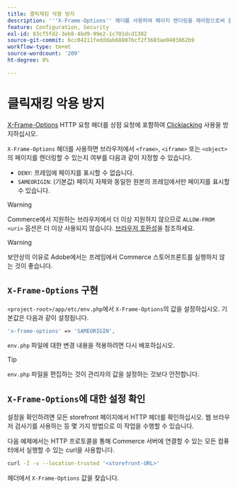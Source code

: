 ```yaml
---
title: 클릭재킹 악용 방지
description: '''X-Frame-Options'' 헤더를 사용하여 페이지 렌더링을 제어함으로써 클릭재킹 악용을 방지합니다.'
feature: Configuration, Security
exl-id: 83cf5fd2-3eb8-4bd9-99e2-1c701dcd1382
source-git-commit: 6cc04211fedddab68087bcf2f3603ae0403862b9
workflow-type: tm+mt
source-wordcount: '209'
ht-degree: 0%

---
```


# 클릭재킹 악용 방지

[X-Frame-Options](https://datatracker.ietf.org/doc/html/rfc7034) HTTP 요청 헤더를 상점 요청에 포함하여 [Clickjacking](https://owasp.org/www-community/attacks/Clickjacking) 사용을 방지하십시오.

`X-Frame-Options` 헤더를 사용하면 브라우저에서 `<frame>`, `<iframe>` 또는 `<object>`의 페이지를 렌더링할 수 있는지 여부를 다음과 같이 지정할 수 있습니다.

- `DENY`: 프레임에 페이지를 표시할 수 없습니다.
- `SAMEORIGIN`: (기본값) 페이지 자체와 동일한 원본의 프레임에서만 페이지를 표시할 수 있습니다.

>[!WARNING]
>
>Commerce에서 지원하는 브라우저에서 더 이상 지원하지 않으므로 `ALLOW-FROM <uri>` 옵션은 더 이상 사용되지 않습니다. [브라우저 호환성](https://developer.mozilla.org/en-US/docs/Web/HTTP/Headers/X-Frame-Options#browser_compatibility)을 참조하세요.

>[!WARNING]
>
>보안상의 이유로 Adobe에서는 프레임에서 Commerce 스토어프론트를 실행하지 않는 것이 좋습니다.

## `X-Frame-Options` 구현

`<project-root>/app/etc/env.php`에서 `X-Frame-Options`의 값을 설정하십시오. 기본값은 다음과 같이 설정됩니다.

```php
'x-frame-options' => 'SAMEORIGIN',
```

`env.php` 파일에 대한 변경 내용을 적용하려면 다시 배포하십시오.

>[!TIP]
>
>`env.php` 파일을 편집하는 것이 관리자의 값을 설정하는 것보다 안전합니다.

## `X-Frame-Options`에 대한 설정 확인

설정을 확인하려면 모든 storefront 페이지에서 HTTP 헤더를 확인하십시오. 웹 브라우저 검사기를 사용하는 등 몇 가지 방법으로 이 작업을 수행할 수 있습니다.

다음 예제에서는 HTTP 프로토콜을 통해 Commerce 서버에 연결할 수 있는 모든 컴퓨터에서 실행할 수 있는 curl을 사용합니다.

```bash
curl -I -v --location-trusted '<storefront-URL>'
```

헤더에서 `X-Frame-Options` 값을 찾습니다.
